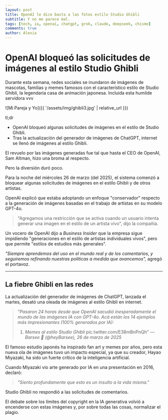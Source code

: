 ```yaml
---
layout: post
title: OpenAI le dice basta a las fotos estilo Studio Ghibli
subtitle: Y no me parece mal.
tags: [tech, ia, openai, chatgpt, grok, claude, deepseek, chisme]
comments: true
author: Alexia
---
```


# OpenAI bloqueó las solicitudes de imágenes al estilo Studio Ghibli

Durante esta semana, redes sociales se inundaron de imágenes de mascotas, familias y memes famosos con el característico estilo de Studio Ghibli, la legendaria casa de animación japonesa.
Incluida esta humilde servidora vvv

![Mi Pareja y Yo]({{ '/assets/img/ghibli3.jpg' | relative_url }})


tl;dr
- OpenAI bloqueó algunas solicitudes de imágenes en el estilo de Studio Ghibli.  
- Tras la actualización del generador de imágenes de ChatGPT, internet se llenó de imágenes al estilo Ghibli.  



El revuelo por las imágenes generadas fue tal que hasta el CEO de OpenAI, Sam Altman, hizo una broma al respecto.

Pero la diversión duró poco. 

Para la noche del miércoles 26 de marzo (del 2025), el sistema comenzó a bloquear algunas solicitudes de imágenes en el estilo Ghibli y de otros artistas.

OpenAI explicó que estaba adoptando un enfoque "conservador" respecto a la generación de imágenes basadas en el trabajo de artistas en su modelo GPT-4o.

> "Agregamos una restricción que se activa cuando un usuario intenta generar una imagen en el estilo de un artista vivo", dijo la compañía. 

Un vocero de OpenAI dijo a *Business Insider* que la empresa sigue impidiendo "generaciones en el estilo de artistas individuales vivos", pero que permite "estilos de estudios más generales". 

*"Siempre aprendemos del uso en el mundo real y de los comentarios, y seguiremos refinando nuestras políticas a medida que avancemos",* agregó el portavoz. 

---

## La fiebre Ghibli en las redes  

La actualización del generador de imágenes de ChatGPT, lanzada el martes, desató una oleada de imágenes al estilo Ghibli en internet. 

> *"Pasaron 24 horas desde que OpenAI sacudió inesperadamente el mundo de las imágenes IA con GPT-4o. 
> Acá están los 14 ejemplos más impresionantes (100% generados por IA):* 
> 
> 1. *Memes al estilo Studio Ghibli* 
> pic.twitter.com/E38mBnPnQh" 
> — *Barsee 🐶 (@heyBarsee), 26 de marzo de 2025* 

El famoso estudio japonés ha inspirado fan art y memes por años, pero esta nueva ola de imágenes tuvo un impacto especial, ya que su creador, Hayao Miyazaki, ha sido un fuerte crítico de la inteligencia artificial. 

Cuando Miyazaki vio arte generado por IA en una presentación en 2016, declaró: 

> *"Siento profundamente que esto es un insulto a la vida misma."* 

Studio Ghibli no respondió a las solicitudes de comentarios. 

El debate sobre los límites del copyright en la IA generativa volvió a encenderse con estas imágenes y, por sobre todas las cosas, normalizar el plagio.



